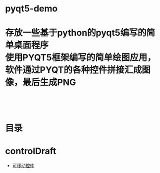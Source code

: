 # pyqt5-demo
存放一些基于python的pyqt5编写的简单桌面程序<br>
使用PYQT5框架编写的简单绘图应用，软件通过PYQT的各种控件拼接汇成图像，最后生成PNG<br>
<br>
<br>
===
目录<br>
===
controlDraft
===
* [可移动控件](https://github.com/ai-Lemon/pyqt5-demo/tree/main/controlDraft_Img)
